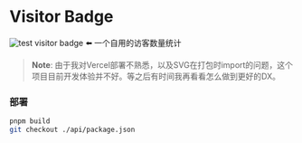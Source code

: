 # Visitor Badge

![test visitor badge](https://badge.keke.cc/api/github.com/test) ⬅️ 一个自用的访客数量统计

> **Note**: 由于我对Vercel部署不熟悉，以及SVG在打包时import的问题，这个项目目前开发体验并不好。等之后有时间我再看看怎么做到更好的DX。

### 部署

```sh
pnpm build
git checkout ./api/package.json
```
